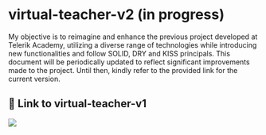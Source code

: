 # virtual-teacher-v2 (in progress)


My objective is to reimagine and enhance the previous project developed at Telerik Academy, utilizing a diverse range of technologies while introducing new functionalities and follow SOLID, DRY and KISS principals. This document will be periodically updated to reflect significant improvements made to the project. Until then, kindly refer to the provided link for the current version.

## 🔗 Link to virtual-teacher-v1
[![](https://img.shields.io/badge/GitHUB-000?style=for-the-badge&logo=ko-fi&logoColor=white)](https://github.com/Virtual-Teacher-Project/VirtualTeacher)
